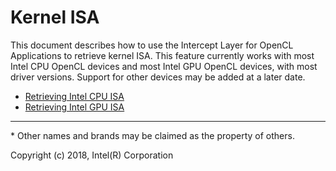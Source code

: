 # Kernel ISA

This document describes how to use the Intercept Layer for OpenCL Applications to
retrieve kernel ISA.  This feature currently works with most Intel CPU OpenCL
devices and most Intel GPU OpenCL devices, with most driver versions.  Support
for other devices may be added at a later date.

* [Retrieving Intel CPU ISA](docs/kernel_isa_cpu.md)
* [Retrieving Intel GPU ISA](docs/kernel_isa_gpu.md)

---

\* Other names and brands may be claimed as the property of others.

Copyright (c) 2018, Intel(R) Corporation
